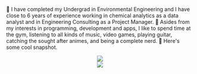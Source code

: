 👋 I have completed my Undergrad in Environmental Engineering and I have close to 6 years of experience working in chemical analytics as a data analyst and in Engineering Consulting as a Project Manager.
👀 Asides from my interests in programming, development and apps, I like to spend time at the gym, listening to all kinds of music, video games, playing guitar, catching the sought after animes, and being a complete nerd.
🌱 Here's some cool snapshot.

<p align="center">
<img src="https://github-readme-stats.vercel.app/api/top-langs/?username=MT91-DEV&theme=github_dark&layout=compact">
<br>
<img src="https://github-readme-stats.vercel.app/api?username=MT91-DEV&count_private=true&show_icons=true&theme=github_dark"/>
</p>
